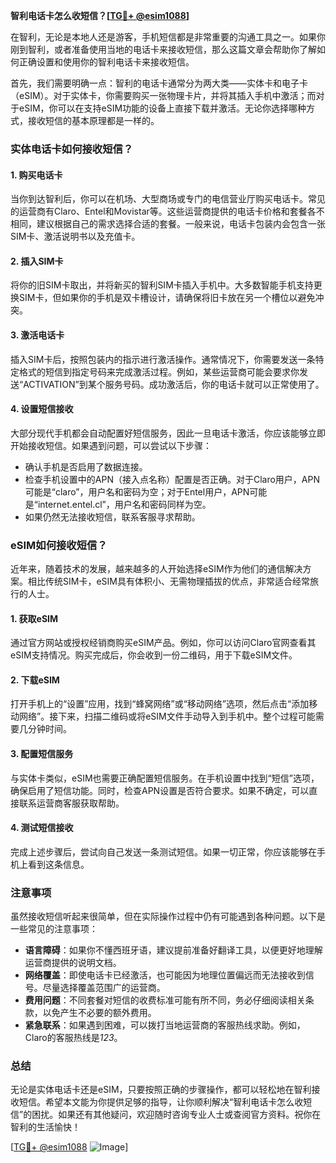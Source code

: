 **智利电话卡怎么收短信？[[TG💪+ @esim1088](https://t.me/s/esim1088)]**

在智利，无论是本地人还是游客，手机短信都是非常重要的沟通工具之一。如果你刚到智利，或者准备使用当地的电话卡来接收短信，那么这篇文章会帮助你了解如何正确设置和使用你的智利电话卡来接收短信。

首先，我们需要明确一点：智利的电话卡通常分为两大类——实体卡和电子卡（eSIM）。对于实体卡，你需要购买一张物理卡片，并将其插入手机中激活；而对于eSIM，你可以在支持eSIM功能的设备上直接下载并激活。无论你选择哪种方式，接收短信的基本原理都是一样的。

### 实体电话卡如何接收短信？

#### 1. 购买电话卡
当你到达智利后，你可以在机场、大型商场或专门的电信营业厅购买电话卡。常见的运营商有Claro、Entel和Movistar等。这些运营商提供的电话卡价格和套餐各不相同，建议根据自己的需求选择合适的套餐。一般来说，电话卡包装内会包含一张SIM卡、激活说明书以及充值卡。

#### 2. 插入SIM卡
将你的旧SIM卡取出，并将新买的智利SIM卡插入手机中。大多数智能手机支持更换SIM卡，但如果你的手机是双卡槽设计，请确保将旧卡放在另一个槽位以避免冲突。

#### 3. 激活电话卡
插入SIM卡后，按照包装内的指示进行激活操作。通常情况下，你需要发送一条特定格式的短信到指定号码来完成激活过程。例如，某些运营商可能会要求你发送“ACTIVATION”到某个服务号码。成功激活后，你的电话卡就可以正常使用了。

#### 4. 设置短信接收
大部分现代手机都会自动配置好短信服务，因此一旦电话卡激活，你应该能够立即开始接收短信。如果遇到问题，可以尝试以下步骤：
- 确认手机是否启用了数据连接。
- 检查手机设置中的APN（接入点名称）配置是否正确。对于Claro用户，APN可能是“claro”，用户名和密码为空；对于Entel用户，APN可能是“internet.entel.cl”，用户名和密码同样为空。
- 如果仍然无法接收短信，联系客服寻求帮助。

### eSIM如何接收短信？

近年来，随着技术的发展，越来越多的人开始选择eSIM作为他们的通信解决方案。相比传统SIM卡，eSIM具有体积小、无需物理插拔的优点，非常适合经常旅行的人士。

#### 1. 获取eSIM
通过官方网站或授权经销商购买eSIM产品。例如，你可以访问Claro官网查看其eSIM支持情况。购买完成后，你会收到一份二维码，用于下载eSIM文件。

#### 2. 下载eSIM
打开手机上的“设置”应用，找到“蜂窝网络”或“移动网络”选项，然后点击“添加移动网络”。接下来，扫描二维码或将eSIM文件手动导入到手机中。整个过程可能需要几分钟时间。

#### 3. 配置短信服务
与实体卡类似，eSIM也需要正确配置短信服务。在手机设置中找到“短信”选项，确保启用了短信功能。同时，检查APN设置是否符合要求。如果不确定，可以直接联系运营商客服获取帮助。

#### 4. 测试短信接收
完成上述步骤后，尝试向自己发送一条测试短信。如果一切正常，你应该能够在手机上看到这条信息。

### 注意事项

虽然接收短信听起来很简单，但在实际操作过程中仍有可能遇到各种问题。以下是一些常见的注意事项：

- **语言障碍**：如果你不懂西班牙语，建议提前准备好翻译工具，以便更好地理解运营商提供的说明文档。
- **网络覆盖**：即使电话卡已经激活，也可能因为地理位置偏远而无法接收到信号。尽量选择覆盖范围广的运营商。
- **费用问题**：不同套餐对短信的收费标准可能有所不同，务必仔细阅读相关条款，以免产生不必要的额外费用。
- **紧急联系**：如果遇到困难，可以拨打当地运营商的客服热线求助。例如，Claro的客服热线是*123*。

### 总结

无论是实体电话卡还是eSIM，只要按照正确的步骤操作，都可以轻松地在智利接收短信。希望本文能为你提供足够的指导，让你顺利解决“智利电话卡怎么收短信”的困扰。如果还有其他疑问，欢迎随时咨询专业人士或查阅官方资料。祝你在智利的生活愉快！

[[TG💪+ @esim1088](https://t.me/s/esim1088) ![Image](https://i.postimg.cc/4NQfJmqS/Snipaste-2025-05-13-00-14-12.png)]